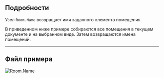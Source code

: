 ## Подробности
Узел `Room.Name` возвращает имя заданного элемента помещения.

В приведенном ниже примере собираются все помещения в текущем документе и на выбранном виде. Затем возвращаются имена помещений.
___
## Файл примера

![Room.Name](./Revit.Elements.Room.Name_img.jpg)
